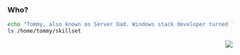 ### Who?
 ```bash 
echo "Tommy, also known as Server Dad. Windows stack developer turned linux consultant."
ls /home/tommy/skillset
```
<img align="right" src="https://github-readme-stats.vercel.app/api/top-langs/?username=tommyagk&theme=dark" />

<!--
**TommyAGK/TommyAGK** is a ✨ _special_ ✨ repository because its `README.md` (this file) appears on your GitHub profile.

Here are some ideas to get you started:

- 🔭 I’m currently working on ...
- 🌱 I’m currently learning ...
- 👯 I’m looking to collaborate on ...
- 🤔 I’m looking for help with ...
- 💬 Ask me about ...
- 📫 How to reach me: ...
- 😄 Pronouns: ...
- ⚡ Fun fact: ...
-->
